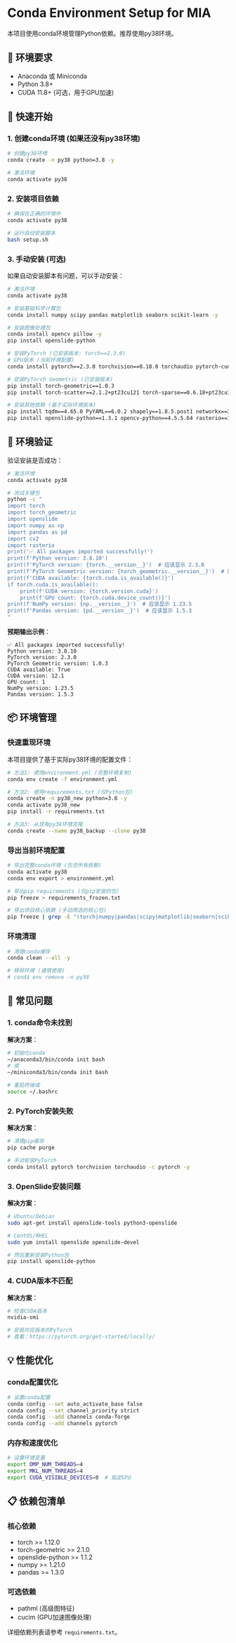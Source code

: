 # Conda Environment Setup for MIA

本项目使用conda环境管理Python依赖。推荐使用py38环境。

## 🐍 环境要求

- Anaconda 或 Miniconda
- Python 3.8+
- CUDA 11.8+ (可选，用于GPU加速)

## 🚀 快速开始

### 1. 创建conda环境 (如果还没有py38环境)

```bash
# 创建py38环境
conda create -n py38 python=3.8 -y

# 激活环境
conda activate py38
```

### 2. 安装项目依赖

```bash
# 确保在正确的环境中
conda activate py38

# 运行自动安装脚本
bash setup.sh
```

### 3. 手动安装 (可选)

如果自动安装脚本有问题，可以手动安装：

```bash
# 激活环境
conda activate py38

# 安装基础科学计算包
conda install numpy scipy pandas matplotlib seaborn scikit-learn -y

# 安装图像处理包
conda install opencv pillow -y
pip install openslide-python

# 安装PyTorch (已安装版本: torch==2.3.0)
# GPU版本 (当前环境配置)
conda install pytorch==2.3.0 torchvision==0.18.0 torchaudio pytorch-cuda=12.1 -c pytorch -c nvidia -y

# 安装PyTorch Geometric (已安装版本)
pip install torch-geometric==1.0.3 
pip install torch-scatter==2.1.2+pt23cu121 torch-sparse==0.6.18+pt23cu121 torch-cluster==1.6.3+pt23cu121

# 安装其他依赖 (基于实际环境版本)
pip install tqdm==4.65.0 PyYAML==6.0.2 shapely==1.8.5.post1 networkx==3.1 
pip install openslide-python==1.3.1 opencv-python==4.5.5.64 rasterio==1.3.10
```

## 🔧 环境验证

验证安装是否成功：

```bash
# 激活环境
conda activate py38

# 测试关键包
python -c "
import torch
import torch_geometric
import openslide
import numpy as np
import pandas as pd
import cv2
import rasterio
print('✅ All packages imported successfully!')
print(f'Python version: 3.8.10')
print(f'PyTorch version: {torch.__version__}')  # 应该显示 2.3.0
print(f'PyTorch Geometric version: {torch_geometric.__version__}')  # 应该显示 1.0.3
print(f'CUDA available: {torch.cuda.is_available()}')
if torch.cuda.is_available():
    print(f'CUDA version: {torch.version.cuda}')
    print(f'GPU count: {torch.cuda.device_count()}')
print(f'NumPy version: {np.__version__}')  # 应该显示 1.23.5
print(f'Pandas version: {pd.__version__}')  # 应该显示 1.5.3
"
```

**预期输出示例**：
```
✅ All packages imported successfully!
Python version: 3.8.10
PyTorch version: 2.3.0
PyTorch Geometric version: 1.0.3
CUDA available: True
CUDA version: 12.1
GPU count: 1
NumPy version: 1.23.5
Pandas version: 1.5.3
```

## 📦 环境管理

### 快速重现环境

本项目提供了基于实际py38环境的配置文件：

```bash
# 方法1: 使用environment.yml (完整环境复制)
conda env create -f environment.yml

# 方法2: 使用requirements.txt (仅Python包)
conda create -n py38_new python=3.8 -y
conda activate py38_new
pip install -r requirements.txt

# 方法3: 从现有py38环境克隆
conda create --name py38_backup --clone py38
```

### 导出当前环境配置

```bash
# 导出完整conda环境 (包含所有依赖)
conda activate py38
conda env export > environment.yml

# 导出pip requirements (仅pip安装的包)
pip freeze > requirements_frozen.txt

# 导出项目核心依赖 (手动筛选的核心包)
pip freeze | grep -E "(torch|numpy|pandas|scipy|matplotlib|seaborn|scikit-learn|opencv|openslide|pillow|tqdm|yaml|shapely|networkx)" > requirements_core.txt
```

### 环境清理

```bash
# 清理conda缓存
conda clean --all -y

# 移除环境 (谨慎使用)
# conda env remove -n py38
```

## 🐛 常见问题

### 1. conda命令未找到

**解决方案**：
```bash
# 初始化conda
~/anaconda3/bin/conda init bash
# 或
~/miniconda3/bin/conda init bash

# 重启终端或
source ~/.bashrc
```

### 2. PyTorch安装失败

**解决方案**：
```bash
# 清理pip缓存
pip cache purge

# 手动安装PyTorch
conda install pytorch torchvision torchaudio -c pytorch -y
```

### 3. OpenSlide安装问题

**解决方案**：
```bash
# Ubuntu/Debian
sudo apt-get install openslide-tools python3-openslide

# CentOS/RHEL
sudo yum install openslide openslide-devel

# 然后重新安装Python包
pip install openslide-python
```

### 4. CUDA版本不匹配

**解决方案**：
```bash
# 检查CUDA版本
nvidia-smi

# 安装对应版本的PyTorch
# 查看：https://pytorch.org/get-started/locally/
```

## 💡 性能优化

### conda配置优化

```bash
# 设置conda配置
conda config --set auto_activate_base false
conda config --set channel_priority strict
conda config --add channels conda-forge
conda config --add channels pytorch
```

### 内存和速度优化

```bash
# 设置环境变量
export OMP_NUM_THREADS=4
export MKL_NUM_THREADS=4
export CUDA_VISIBLE_DEVICES=0  # 指定GPU
```

## 📋 依赖包清单

### 核心依赖
- torch >= 1.12.0
- torch-geometric >= 2.1.0
- openslide-python >= 1.1.2
- numpy >= 1.21.0
- pandas >= 1.3.0

### 可选依赖
- pathml (高级图特征)
- cucim (GPU加速图像处理)

详细依赖列表请参考 `requirements.txt`。
